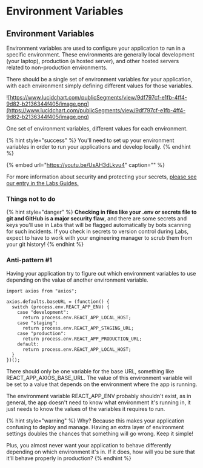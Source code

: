 # Environment Variables

## Environment Variables

Environment variables are used to configure your application to run in a specific environment. These environments are generally local development \(your laptop\), production \(a hosted server\), and other hosted servers related to non-production environments.

There should be a single set of environment variables for your application, with each environment simply defining different values for those variables.

![https://www.lucidchart.com/publicSegments/view/9df797cf-e1fb-4ff4-9d82-b2136344f405/image.png](https://www.lucidchart.com/publicSegments/view/9df797cf-e1fb-4ff4-9d82-b2136344f405/image.png)

One set of environment variables, different values for each environment.

{% hint style="success" %}
You'll need to set up your environment variables in order to run your applications and develop locally.
{% endhint %}

{% embed url="https://youtu.be/UsAH3dLkvu4" caption="" %}

For more information about security and protecting your secrets, [please see our entry in the Labs Guides.](https://docs.labs.lambdaschool.com/home/#please-read-this-carefully)

### Things not to do

{% hint style="danger" %}
**Checking in files like your .env or secrets file to git and GitHub is a major security flaw**, and there are some secrets and keys you'll use in Labs that will be flagged automatically by bots scanning for such incidents. If you check in secrets to version control during Labs, expect to have to work with your engineering manager to scrub them from your git history!
{% endhint %}

### Anti-pattern \#1

Having your application try to figure out which environment variables to use depending on the value of another environment variable.

```text
import axios from "axios";

axios.defaults.baseURL = (function() {
  switch (process.env.REACT_APP_ENV) {
    case "development":
      return process.env.REACT_APP_LOCAL_HOST;
    case "staging":
      return process.env.REACT_APP_STAGING_URL;
    case "production":
      return process.env.REACT_APP_PRODUCTION_URL;
    default:
      return process.env.REACT_APP_LOCAL_HOST;
  }
})();
```

There should only be one variable for the base URL, something like REACT\_APP\_AXIOS\_BASE\_URL. The value of this environment variable will be set to a value that depends on the environment where the app is running.

The environment variable REACT\_APP\_ENV probably shouldn't exist, as in general, the app doesn't need to know what environment it's running in, it just needs to know the values of the variables it requires to run.

{% hint style="warning" %}
Why? Because this makes your application confusing to deploy and manage. Having an extra layer of environment settings doubles the chances that something will go wrong. Keep it simple!

Plus, you almost never want your application to behave differently depending on which environment it's in. If it does, how will you be sure that it'll behave properly in production?
{% endhint %}

